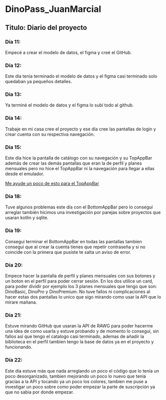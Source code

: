 # DinoPass_JuanMarcial
## Titulo: Diario del proyecto
### Día 11:
Empecé a crear el modelo de datos, el figma y creé el GitHub.
### Día 12:
Este día tenía terminado el modelo de datos y el figma casi terminado solo quedaban ya pequeños detalles.
### Día 13:
Ya terminé el modelo de datos y el figma lo subí todo al github.
### Día 14:
Trabaje en mi casa cree el proyecto y ese día cree las pantallas de login y crear cuenta con su respectiva navegación.
### Día 15:
Este día hice la pantalla de catálogo con su navegación y su TopAppBar además de crear las demás pantallas que eran la de perfil y planes mensuales pero no hice el TopAppBar ni la navegación para llegar a ellas desde el emulador.

[Me ayude un poco de esto para el TopAppBar](https://foso.github.io/Jetpack-Compose-Playground/material/topappbar/)
### Día 18:
Tuve algunos problemas este día con el BottomAppBar pero lo conseguí arreglar también hicimos una investigación por parejas sobre proyectos que usaran kotlin y sqlite.
### Día 19:
Consegui terminar el BottomAppBar en todas las pantallas tambien consegui que al crear la cuenta tienes que repetir contraseña y si no coincide con la primera que pusiste te salta un aviso de error.
### Día 20: 
Empece hacer la pantalla de perfil y planes mensuales con sus botones y un boton en el perfil para poder cerrar sesión. En los dos utilice un card, para poder dividir por ejemplo los 3 planes mensuales que tengo que son: DinoBasic, DinoPro y DinoPremium. No tuve fallos ni complicaciones al hacer estas dos pantallas lo unico que sigo mirando como usar la API que lo mirare mañana.
### Día 21:
Estuve mirando GitHub que usaran la API de RAWG para poder hacerme una idea de como usarla y estuve probando y de momento lo consegui, sin fallos así que tengo el catalogo casi terminado, ademas de añadir la biblioteca en el perfil tambien tengo la base de datos ya en el proyecto y funcionando.
### Día 22:
Este día estuve más que nada arreglando un poco el código que lo tenía un poco desorganizado, tambien mejorando un poco lo nuevo que tenía gracias a la API y tocando ya un poco los colores, tambien me puse a investigar un poco sobre como poder empezar la parte de suscripción ya que no sabia por donde empezar.
